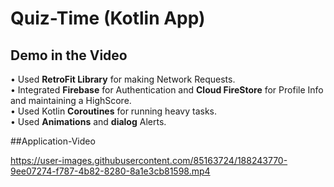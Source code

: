 # Quiz-Time (Kotlin App)
## Demo in the Video

• Used **RetroFit Library** for making Network Requests.<br />
• Integrated **Firebase** for Authentication and **Cloud FireStore** for Profile Info and maintaining a HighScore.<br />
• Used Kotlin **Coroutines** for running heavy tasks.<br />
• Used **Animations** and **dialog** Alerts.<br />

##Application-Video


https://user-images.githubusercontent.com/85163724/188243770-9ee07274-f787-4b82-8280-8a1e3cb81598.mp4

